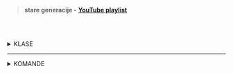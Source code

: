 <br><br>

> **stare generacije -** [**YouTube playlist**](https://www.youtube.com/playlist?list=PLFUwkwonRM--gjbTwQO8l-7XWcsd17Iln)

<br><br>

<details>
  <summary>KLASE</summary>

<br>

**System.Object** - <mark>osnovna klasa,</mark> System. Object je koren hijerarhije nasleđivanja u .NET-u, i sve klase nasleđuju njegove metode i osobine
<br><br>
**System.ValueType** - je klasa za sve <mark>vrednosne tipove podataka</mark> u C#, izvedena je iz System.Object.  Primeri vrednosnih tipova su <mark>int, float, bool, struct, enum</mark> i drugi. Vrednosni tipovi se kopiraju po vrednosti, što znači da kada se proslede kao argumenti funkcijama, pravi se <mark>kopija podataka, a ne referenca.</mark>

 
</details>

---

<details>
  <summary>KOMANDE</summary>

<br>

**Console.WriteLine("Hello world!")** - <mark>prikazuje vrednost</mark> iz zagrade u konzoli i zatim <mark>prelazi</mark> u novi red
<br><br>
**Console.Write()** - isto samo <mark>ne prelazi</mark> u novi red
<br><br>
**Console.ReadLine()** - <mark>čita tekstualni unos</mark> korisnika sa tastature, čekajući da se pritisne Enter. Vraća uneti tekst kao string i često se koristi za <mark>pauziranje programa</mark> radi prikaza rezultata ili prihvatanje korisničkog unosa

</details>
